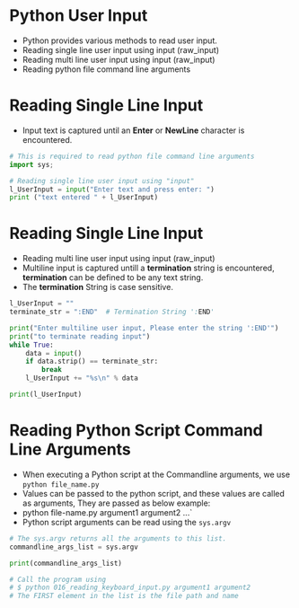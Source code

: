
#  Python User Input
* Python provides various methods to read user input.
* Reading single line user input using input (raw_input)
* Reading multi line user input using input (raw_input)
* Reading python file command line arguments

# Reading Single Line Input
* Input text is captured until an **Enter** or **NewLine** character is 
  encountered.
```python
# This is required to read python file command line arguments
import sys;

# Reading single line user input using "input"
l_UserInput = input("Enter text and press enter: ")
print ("text entered " + l_UserInput)
```

# Reading Single Line Input
* Reading multi line user input using input (raw_input)
* Multiline input is captured untill a **termination** string is 
  encountered, **termination** can be defined to be any text string.
* The **termination** String is case sensitive.
```python
l_UserInput = ""
terminate_str = ":END"  # Termination String ':END'

print("Enter multiline user input, Please enter the string ':END'")
print("to terminate reading input")
while True:
    data = input()
    if data.strip() == terminate_str:
        break
    l_UserInput += "%s\n" % data

print(l_UserInput)
```

# Reading Python Script Command Line Arguments
* When executing a Python script at the Commandline arguments, we use `python file_name.py`
* Values can be passed to the python script, and these values are called as 
  arguments, They are passed as below example:
*  python file-name.py argument1 argument2 ...`
* Python script arguments can be read using the `sys.argv`
```python
# The sys.argv returns all the arguments to this list.
commandline_args_list = sys.argv

print(commandline_args_list)

# Call the program using
# $ python 016_reading_keyboard_input.py argument1 argument2
# The FIRST element in the list is the file path and name
```
